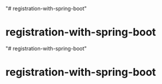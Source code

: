 "# registration-with-spring-boot" 
# registration-with-spring-boot
"# registration-with-spring-boot" 
# registration-with-spring-boot
